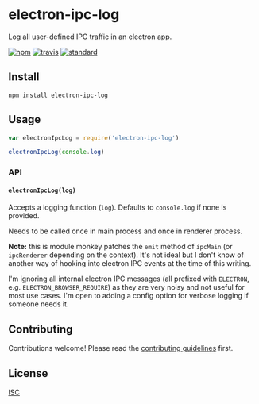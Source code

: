 # electron-ipc-log

Log all user-defined IPC traffic in an electron app.

[![npm][npm-image]][npm-url]
[![travis][travis-image]][travis-url]
[![standard][standard-image]][standard-url]

[npm-image]: https://img.shields.io/npm/v/electron-ipc-log.svg?style=flat-square
[npm-url]: https://www.npmjs.com/package/electron-ipc-log
[travis-image]: https://img.shields.io/travis/ungoldman/electron-ipc-log.svg?style=flat-square
[travis-url]: https://travis-ci.org/ungoldman/electron-ipc-log
[standard-image]: https://img.shields.io/badge/code%20style-standard-brightgreen.svg?style=flat-square
[standard-url]: http://npm.im/standard

## Install

```
npm install electron-ipc-log
```

## Usage

```js
var electronIpcLog = require('electron-ipc-log')

electronIpcLog(console.log)
```

### API

#### `electronIpcLog(log)`

Accepts a logging function (`log`). Defaults to `console.log` if none is provided.

Needs to be called once in main process and once in renderer process.

**Note:** this is module monkey patches the `emit` method of `ipcMain` (or `ipcRenderer` depending on the context). It's not ideal but I don't know of another way of hooking into electron IPC events at the time of this writing.

I'm ignoring all internal electron IPC messages (all prefixed with `ELECTRON`, e.g. `ELECTRON_BROWSER_REQUIRE`) as they are very noisy and not useful for most use cases. I'm open to adding a config option for verbose logging if someone needs it.

## Contributing

Contributions welcome! Please read the [contributing guidelines](CONTRIBUTING.md) first.

## License

[ISC](LICENSE.md)
